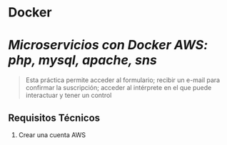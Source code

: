 # Docker

# _Microservicios con Docker AWS: php, mysql, apache, sns_

> Esta práctica permite acceder al formulario; recibir un e-mail para confirmar la suscripción; acceder al intérprete en el que puede interactuar y tener un control 

## Requisitos Técnicos

1. Crear una cuenta AWS
